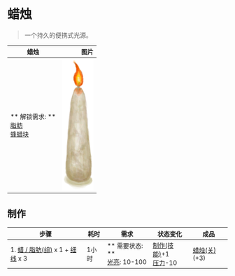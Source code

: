 # 蜡烛  
> 一个持久的便携式光源。  
  
  蜡烛  |   图片   
 ----  |  ----:   
 ** 解锁需求: **<br>[脂肪](Fat.md)<br>[蜂蜡块](BeeswaxBlock.md)  |  <img decoding="async" src="Sprite/CandleOn.png" href="a.md" style="max-width:300px;max-height:300px;">   
  
## 制作  
步骤  |  耗时  |  需求  |  状态变化  |  成品  
----  |  ----  |  ----  |  ----  |  ----  
1. [蜡 / 脂肪(组)](GpTag_WaxFat.md) x 1 + [细线](CordFiber.md) x 3  |  1小时  |  ** 需要状态: **<br>[光亮](Light.md): 10-100  |  [制作(技能)](Skill_Crafting.md)+1<br>[压力](Stress.md)-10  |  [蜡烛(关)](CandleOff.md)(+3)  


<script>document.title="蜡烛 - 卡牌生存百科 Card Survival Wiki";</script>